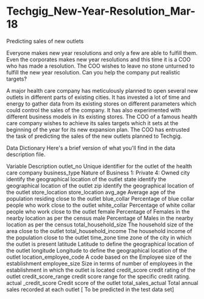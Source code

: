 # Techgig_New-Year-Resolution_Mar-18
Predicting sales of new outlets

Everyone makes new year resolutions and only a few are able to fulfill them. Even the corporates makes new year resolutions and this time it is a COO who has made a resolution. The COO wishes to leave no stone unturned to fulfill the new year resolution. Can you help the company put realistic targets?

A major health care company has meticulously planned to open several new outlets in different parts of existing cities. It has invested a lot of time and energy to gather data from its existing stores on different parameters which could control the sales of the company. It has also experimented with different business models in its existing stores. The COO of a famous health care company wishes to achieve its sales targets which it sets at the beginning of the year for its new expansion plan. The COO has entrusted the task of predicting the sales of the new outlets planned to Techgig.

Data Dictionary
Here's a brief version of what you'll find in the data description file.

Variable	                            Description
outlet_no           	    Unique identifier for the outlet of the health care company
business_type	            Nature of Business 1: Private 4: Owned
city	                    identify the geographical location of the outlet
state                   	identify the geographical location of the outlet
zip	                      identify the geographical location of the outlet
store_location	          store_location
avg_age            	      Average age of the population residing close to the outlet
blue_collar	              Percentage of blue collar people who work close to the outlet
white_collar      	      Percentage of white collar people who work close to the outlet
female	                  Percentage of Females in the nearby location as per the census
male	                    Percentage of Males in the nearby location as per the census
total_household_size	    The household size of the area close to the outlet
total_household_income  	The household income of the population close to the outlet
time_zone	                time zone of the city in which the outlet is present
latitude	                Latitude to define the geographical location of the outlet
longitude	                Longitude to define the geographical location of the outlet
location_employee_code	  A code based on the Employee size of the establishment
employee_size	            Size in terms of number of employees in the establishment in which the outlet is located
credit_score	            credit rating of the outlet
credit_score_range	      credit score range for the specific credit rating.
actual _credit_score	    Credit score of the outlet
total_sales_actual	      Total annual sales recorded at each outlet [ To be predicted in the test data set]
